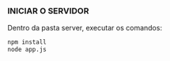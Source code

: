 ### INICIAR O SERVIDOR

Dentro da pasta server, executar os comandos:
```sh
npm install
node app.js
``` 

